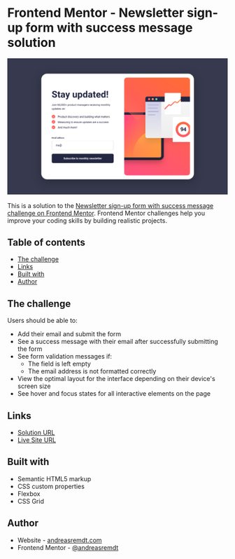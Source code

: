 # Frontend Mentor - Newsletter sign-up form with success message solution

![](./screenshot.png)

This is a solution to the [Newsletter sign-up form with success message challenge on Frontend Mentor](https://www.frontendmentor.io/challenges/newsletter-signup-form-with-success-message-3FC1AZbNrv). Frontend Mentor challenges help you improve your coding skills by building realistic projects.

## Table of contents

- [The challenge](#the-challenge)
- [Links](#links)
- [Built with](#built-with)
- [Author](#author)

## The challenge

Users should be able to:

- Add their email and submit the form
- See a success message with their email after successfully submitting the form
- See form validation messages if:
  - The field is left empty
  - The email address is not formatted correctly
- View the optimal layout for the interface depending on their device's screen size
- See hover and focus states for all interactive elements on the page

## Links

- [Solution URL](https://github.com/andreasremdt/fm-challenges/tree/main/newsletter-sign-up-with-success-message/)
- [Live Site URL](https://fm-challenges-ar.netlify.app/newsletter-sign-up-with-success-message/)

## Built with

- Semantic HTML5 markup
- CSS custom properties
- Flexbox
- CSS Grid

## Author

- Website - [andreasremdt.com](https://andreasremdt.com)
- Frontend Mentor - [@andreasremdt](https://www.frontendmentor.io/profile/andreasremdt)
